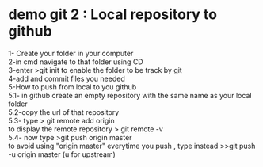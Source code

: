 # demo git 2 : Local repository to github

1- Create your folder in your computer  
2-in cmd navigate to that folder using CD  
3-enter >git init to enable the folder to be track by git  
4-add and commit files you needed  
5-How to push from local to you github  
5.1- in github create an empty repository with the same name as your local folder  
5.2-copy the url of that repository  
5.3- type > git remote add origin <your copied github repository url>  
to display the remote repository > git remote -v  
5.4- now type >git push origin master  
to avoid using "origin master" everytime you push ,
type instead >>git push -u origin master (u for upstream)
